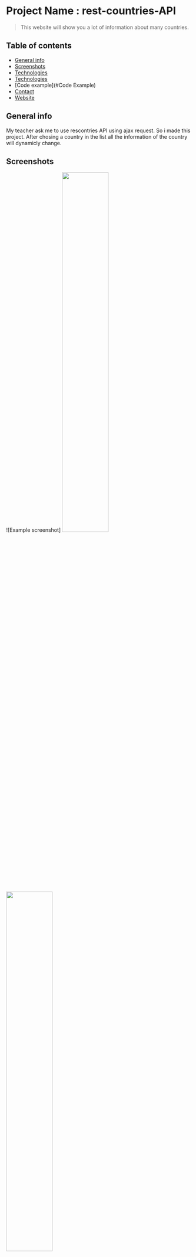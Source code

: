 
# Project Name : rest-countries-API
> This website will show you a lot of information about many countries.

## Table of contents
* [General info](#general-info)
* [Screenshots](#screenshots)
* [Technologies](#technologies)
* [Technologies](#technologies)
* [Code example](#Code Example)
* [Contact](#contact)
* [Website](#website)

## General info
My teacher ask me to use rescontries API using ajax request.
So i made this project.
After chosing a country in the list all the information of the country will dynamicly change.

## Screenshots
![Example screenshot]
<img src="https://user-images.githubusercontent.com/56839789/86288514-53bf2a80-bbea-11ea-8f25-9216f06266ef.png" alt="" width="50%;">
<img src="https://user-images.githubusercontent.com/56839789/86289352-d7c5e200-bbeb-11ea-8d89-bb45ba5ba062.gif" alt="" width="50%;">


## Technologies
* HTML
* CSS
* JavaScript
* restcountries API
* Ajax
* Json


## Code Example
Show examples of usage:
`function ajaxGet(url, callback) {
  //  HTTP requets
  var req = new XMLHttpRequest();
  // open the request and past HTTP method name and the resource as parameters
  req.open("GET", url);
  req.addEventListener("load", function () {
    // if request succes
    if (req.status >= 200 && req.status < 400) {
      // callback
      callback(req.responseText);
    } else {
      console.error(req.status + " " + req.statusText + " " + url);
    }
  });
  // listen for error
  req.addEventListener("error", function () {
    console.error("Erreur réseau avec l'URL " + url);
  });
  req.send(null);
}`

## What i learn, pratice: 
<ul>
 <li>XMLHttpRequest()
 <li>Handle the answer of the server
 <li>Get
 <li>JSON
</ul>
 
 
## Status
Project is:  _finished_


## Contact
Created by Alexandre Rodriguez
revolalex@gmail.com


## Website
link: https://my-countries-api.netlify.app

